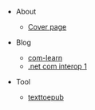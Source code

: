- About

  - [Cover page](cover.md)

- Blog
  - [com-learn](20230315-com-learn.md)
  - [.net com interop 1](20230913-.net-com.md)
  

- Tool
  - [texttoepub](texttoepub.md)

  